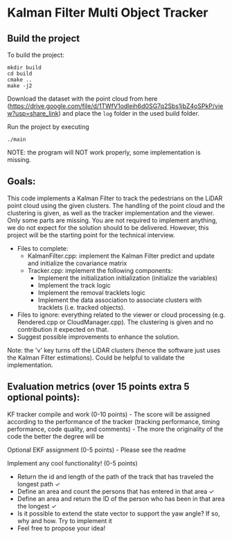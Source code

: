 # Kalman Filter Multi Object Tracker

## Build the project 

To build the project: 
```
mkdir build
cd build
cmake ..
make -j2
```
Download the dataset with the point cloud from here (https://drive.google.com/file/d/1TWfV1odleih6d0SG7q2Sbs1jbZ4oSPkP/view?usp=share_link) and place the ```log``` folder in the used build folder. 


Run the project by executing
```
./main
```

NOTE: the program will NOT work properly, some implementation is missing.

## Goals: 

This code implements a Kalman Filter to track the pedestrians on the LiDAR point cloud using the given clusters.
The handling of the point cloud and the clustering is given, as well as the tracker implementation and the viewer. 
Only some parts are missing. 
You are not required to implement anything, we do not expect for the solution should to be delivered. 
However, this project will be the starting point for the technical interview. 

- Files to complete: 
    - KalmanFilter.cpp: implement the Kalman Filter predict and update and initialize the covariance matrix
    - Tracker.cpp: implement the following components: 
        - Implement the initialization initialization (initialize the variables)
        - Implement the track logic
        - Implement the removal tracklets logic
        - Implement the data association to associate clusters with tracklets (i.e. tracked objects).
- Files to ignore: everything related to the viewer or cloud processing (e.g. Rendered.cpp or CloudManager.cpp). The clustering is given and no contribution it expected on that.
- Suggest possible improvements to enhance the solution.

Note: the 'v' key turns off the LiDAR clusters (hence the software just uses the Kalman Filter estimations). Could be helpful to validate the implementation.

## Evaluation metrics (over 15 points extra 5 optional points): 

KF tracker compile and work (0-10 points)
    - The score will be assigned according to the performance of the tracker (tracking performance, timing performance, code quality, and comments) 
    - The more the originality of the code the better the degree will be

Optional EKF assignment (0-5 points)
    - Please see the readme
    
Implement any cool functionality! (0-5 points)
-   Return the id and length of the path of the track that has traveled the longest path ✓
-   Define an area and count the persons that has entered in that area ✓
-   Define an area and return the ID of the person who has been in that area the longest ✓
-   Is it possible to extend the state vector to support the yaw angle? If so, why and how. Try to implement it 
-   Feel free to propose your idea!
